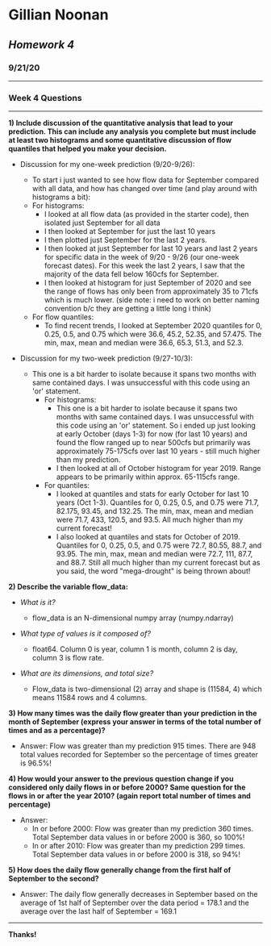 # **Gillian Noonan**
## *Homework 4*
### 9/21/20

---------

### Week 4 Questions
---
**1) Include discussion of the quantitative analysis that lead to your prediction. This can include any analysis you complete but must include at least two histograms and some quantitative discussion of flow quantiles that helped you make your decision.**

 - Discussion for my one-week prediction (9/20-9/26):
    - To start i just wanted to see how flow data for September compared with all data, and how has changed over time (and play around with histograms a bit):
     - For histograms:
        - I looked at all flow data (as provided in the starter code), then isolated just September for all data
        - I then looked at September for just the last 10 years
        - I then plotted just September for the last 2 years.  
        - I then looked at just September for last 10 years and last 2 years for specific data in the week of 9/20 - 9/26 (our one-week forecast dates).   For this week the last 2 years, I saw that the majority of the data fell below 160cfs for September.  
        - I then looked at histogram for just September of 2020 and see the range of flows has only been from approximately 35 to 71cfs which is much lower.  (side note: i need to work on better naming convention b/c they are getting a little long i think)
     - For flow quantiles:
        - To find recent trends, I looked at September 2020 quantiles for 0, 0.25, 0.5, and 0.75 which were 36.6, 45.2, 52.35, and 57.475.  The min, max, mean and median were 36.6, 65.3, 51.3, and 52.3.

- Discussion for my two-week prediction (9/27-10/3):
  - This one is a bit harder to isolate because it spans two months with same contained days.  I was unsuccessful with this code using an 'or' statement.
    - For histograms:  
      - This one is a bit harder to isolate because it spans two months with same contained days.  I was unsuccessful with this code using an 'or' statement.  So i ended up just looking at early October (days 1-3) for now (for last 10 years) and found the flow ranged up to near 500cfs but primarily was approximately 75-175cfs over last 10 years - still much higher than my prediction.  
      - I then looked at all of October histogram for year 2019.  Range appears to be primarily within approx. 65-115cfs range.  
    - For quantiles:  
        - I looked at quantiles and stats for early October for last 10 years (Oct 1-3).  Quantiles for 0, 0.25, 0.5, and 0.75 were 71.7, 82.175, 93.45, and 132.25.  The min, max, mean and median were 71.7, 433, 120.5, and 93.5.  All much higher than my current forecast!
        - I also looked at quantiles and stats for October of 2019.  Quantiles for 0, 0.25, 0.5, and 0.75 were 72.7, 80.55, 88.7, and 93.95.  The min, max, mean and median were 72.7, 111, 87.7, and 88.7.  Still all much higher than my current forecast but as you said, the word "mega-drought" is being thrown about!  

**2) Describe the variable flow_data:**

  - *What is it?*  
     - flow_data is an N-dimensional numpy array (numpy.ndarray)


  - *What type of values is it composed of?*  
      - float64.  Column 0 is year, column 1 is month, column 2 is day, column 3 is flow rate.


  - *What are its dimensions, and total size?*
    - Flow_data is two-dimensional (2) array and shape is (11584, 4) which means 11584 rows and 4 columns.


**3) How many times was the daily flow greater than your prediction in the month of September (express your answer in terms of the total number of times and as a percentage)?**

- Answer: Flow was greater than my prediction 915 times.  There are 948 total values recorded for September so the percentage of times greater is 96.5%!


**4) How would your answer to the previous question change if you considered only daily flows in or before 2000? Same question for the flows in or after the year 2010? (again report total number of times and percentage)**

- Answer:
  - In or before 2000: Flow was greater than my prediction 360 times.  Total September data values in or before 2000 is 360, so 100%!
  - In or after 2010: Flow was greater than my prediction 299 times.  Total September data values in or before 2000 is 318, so 94%!


**5) How does the daily flow generally change from the first half of September to the second?**

- Answer: The daily flow generally decreases in September based on the average of 1st half of September over the data period = 178.1 and the average over the last half of September =  169.1



---


**Thanks!**  
